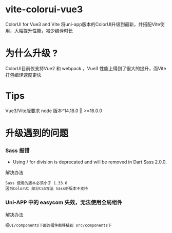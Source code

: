 # vite-colorui-vue3

ColorUI for Vue3 and Vite 将uni-app版本的ColorUI升级到最新，并搭配Vite使用，大幅提升性能，减少编译时长

# 为什么升级 ? 

ColorUI目前仅支持Vue2 和 webpack ，Vue3 性能上得到了很大的提升，而Vite打包编译速度更快

# Tips

Vue3/Vite版要求 node 版本^14.18.0 || >=16.0.0


# 升级遇到的问题

### Sass 报错

- Using / for division is deprecated and will be removed in Dart Sass 2.0.0.

解决办法

```
Sass 使用的版本必须小于 1.33.0
因为ColorUI 部分CSS写法 Sass新版本不支持
```

### Uni-APP 中的 easycom 失效，无法使用全局组件

解决办法

```
把UI/components下面的组件都移植到 src/components下
```
